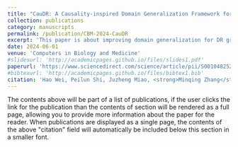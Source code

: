 ```yaml
---
title: "CauDR: A Causality-inspired Domain Generalization Framework for Fundus-based Diabetic Retinopathy Grading"
collection: publications
category: manuscripts
permalink: /publication/CBM-2024-CauDR
excerpt: 'This paper is about improving domain generalization for DR grading.'
date: 2024-06-01
venue: 'Computers in Biology and Medicine'
#slidesurl: 'http://academicpages.github.io/files/slides1.pdf'
paperurl: 'https://www.sciencedirect.com/science/article/pii/S0010482524005432'
#bibtexurl: 'http://academicpages.github.io/files/bibtex1.bib'
citation: 'Hao Wei, Peilun Shi, Juzheng Miao, <strong>Minqing Zhang</strong>, et al. (2024). &quot;CauDR: A Causality-inspired Domain Generalization Framework for Fundus-based Diabetic Retinopathy Grading.&quot; <i>Computers in Biology and Medicine</i>. 1(1).'
---
```

The contents above will be part of a list of publications, if the user clicks the link for the publication than the contents of section will be rendered as a full page, allowing you to provide more information about the paper for the reader. When publications are displayed as a single page, the contents of the above "citation" field will automatically be included below this section in a smaller font.
